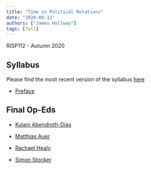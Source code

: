 ```yaml
---
title: "Time in Political Relations"
date: "2020-09-12"
authors: ["James Hollway"]
tags: [fall]
---
```


RISP112 - Autumn 2020

## Syllabus

Please find the most recent version of the syllabus [here](RISP112_Syllabus_2020_v2.1.pdf)

- [Preface](https://jhollway.github.io/RISP112/TPOL_L1_Preface.html)

## Final Op-Eds

- [Kulani Abendroth-Dias](/post/Abendroth-Dias/)

- [Matthias Auer](/post/Auer/)

- [Rachael Healy](/post/Healy/)

- [Simon Stocker](/post/Stocker/)

